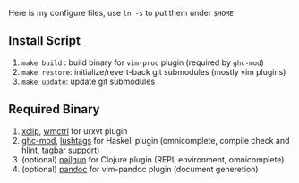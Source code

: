
Here is my configure files, use `ln -s` to put them under `$HOME`

Install Script
--------------

1. `make build` : build binary for `vim-proc` plugin (required by `ghc-mod`)
2. `make restore`: initialize/revert-back git submodules (mostly vim plugins)
3. `make update`: update git submodules

Required Binary
---------------

1. [xclip](http://sourceforge.net/projects/xclip/), [wmctrl](http://tomas.styblo.name/wmctrl/) for urxvt plugin
2. [ghc-mod](http://www.mew.org/~kazu/proj/ghc-mod/en/), [lushtags](https://github.com/bitc/lushtags)
for Haskell plugin (omnicomplete, compile check and hlint, tagbar support)
3. (optional) [nailgun](http://sourceforge.net/projects/nailgun/) for Clojure plugin (REPL environment, omnicomplete)
4. (optional) [pandoc](http://johnmacfarlane.net/pandoc/) for vim-pandoc plugin (document generetion)
